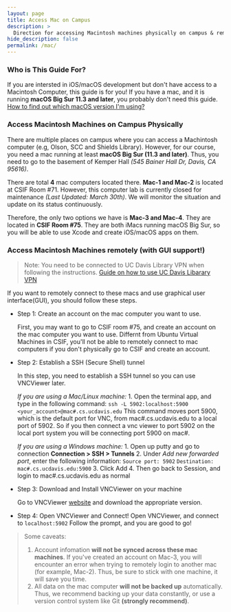 ```yaml
---
layout: page
title: Access Mac on Campus
description: >
  Direction for accessing Macintosh machines physically on campus & remotely
hide_description: false
permalink: /mac/
---
```


### Who is This Guide For?
If you are intersted in iOS/macOS development but don't have access to a Macintosh Computer, this guide is for you!
If you have a mac, and it is running **macOS Big Sur 11.3 and later**, you probably don't need this guide.
[How to find out which macOS version I'm using?](https://support.apple.com/en-us/HT201260)

### Access Macintosh Machines on Campus Physically
There are multiple places on campus where you can access a Machintosh computer (e.g, Olson, SCC and Shields Library). However, for our course, you need a mac running at least **macOS Big Sur (11.3 and later)**. Thus, you need to go to the basement of Kemper Hall *(545 Bainer Hall Dr, Davis, CA 95616)*.

There are total **4** mac computers located there. **Mac-1 and Mac-2** is located at CSIF Room #71. However, this computer lab is currently closed for maintenance *(Last Updated: March 30th)*. We will monitor the situation and update on its status continuously.

Therefore, the only two options we have is **Mac-3 and Mac-4**. They are located in **CSIF Room #75**. They are both iMacs running macOS Big Sur, so you will be able to use Xcode and create iOS/macOS apps on them.

### Access Macintosh Machines remotely (with GUI support!)
> Note: You need to be connected to UC Davis Library VPN when following the  instructions. [Guide on how to use UC Davis Libarary VPN](https://www.library.ucdavis.edu/service/connect-from-off-campus/)

If you want to remotely connect to these macs and use graphical user interface(GUI), you should follow these steps.

- Step 1: Create an account on the mac computer you want to use.
	
  First, you may want to go to CSIF room #75, and create an account on the mac computer you want to use. Differnt from Ubuntu Virtual Machines in CSIF, you'll not be able to remotely connect to mac computers if you don't physically go to CSIF and create an account.

- Step 2: Establish a SSH (Secure Shell) tunnel
	
  In this step, you need to establish a SSH tunnel so you can use VNCViewer later.
	
	*If you are using a Mac/Linux machine:*
			1. Open the terminal app, and type in the following command:
				`ssh -L 5902:localhost:5900 <your_account>@mac#.cs.ucdavis.edu`
			This command moves port 5900, which is the default port for VNC, from mac#.cs.ucdavis.edu to a local port of 5902. So if you then connect a vnc viewer to port 5902 on the local port system you will be connecting port 5900 on mac#.

	*If you are using a Windows machine:*
			1. Open up putty and go to connection **Connection > SSH > Tunnels**
			2. Under *Add new forwarded port*, enter the following information:
				 `Source port: 5902`
				 `Destination: mac#.cs.ucdavis.edu:5900`
			3. Click Add
			4. Then go back to Session, and login to mac#.cs.ucdavis.edu as normal

- Step 3: Download and Install VNCViewer on your machine
	
  Go to VNCViewer [website](https://www.realvnc.com/en/connect/download/viewer/) and download the appropriate version.

<!---
- Step 4: Configure VNC Server through terminal
	
  Come back to the SSH session, and type in:
		`vncserver`
	Or 
		`vncserver -geometry <Resolution: Horizontal>x<Resolution: Vertical>`
		
	You should see this message displayed after a few seconds.
	> New 'mac#:1 [your username]' desktop is mac#:1
	Starting applications specified in /home/[your username]/.vnc/xstartup
	Log file is /home/[your username]/.vnc/mac#:1.log
	
	The `:1` may be a different number. Just make sure to use the number it gives when logging in.

	If you get this prompt:
	> You will require a password to access your desktops.

	Then you should enter a password you can remember. You will use this when you login to the server. Then run vncserver as described above.
-->

- Step 4: Open VNCViewer and Connect!
	Open VNCViewer, and connect to
		`localhost:5902`
	Follow the prompt, and you are good to go!

> Some caveats:
> 1. Account infomation **will not be synced across these mac machines**. If you've created an account on Mac-3, you will encounter an error when trying to remotely login to another mac (for example, Mac-2). Thus, be sure to stick with one machine, it will save you time.
> 2. All data on the mac computer **will not be backed up** automatically. Thus, we recommend backing up your data constantly, or use a version control system like Git **(strongly recommend)**.